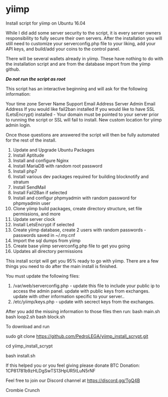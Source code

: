 # yiimp
Install script for yiimp on Ubuntu 16.04

While I did add some server security to the script, it is every server owners responsibility to fully secure their own servers. After the installation you will still need to customize your serverconfig.php file to your liking, add your API keys, and build/add your coins to the control panel. 

There will be several wallets already in yiimp. These have nothing to do with the installation script and are from the database import from the yiimp github. 

*****Do not run the script as root*****

This script has an interactive beginning and will ask for the following information:

Your time zone
Server Name 
Support Email Address
Server Admin Email Address
If you would like fail2ban installed
If you would like to have SSL (LetsEncrypt) installed - Your domain must be pointed to your server prior to running the script or SSL will fail to install. 
New custom location for yiimp admin login. 

Once those questions are answered the script will then be fully automated for the rest of the install. 

1. Update and Upgrade Ubuntu Packages
2. Install Aptitude
3. Install and configure Nginx
4. Install MariaDB with random root password
5. Install php7
6. Install various dev packages required for building blocknotify and stratum
7. Install SendMail
8. Install Fail2Ban if selected
9. Install and configur phpmyadmin with random password for phpmyadmin user
10. Clone yiimp build packages, create directory structure, set file permissions, and more
11. Update server clock
12. Install LetsEncrypt if selected
13. Create yiimp database, create 2 users with random passwords - passwords saved in ~/.my.cnf
14. Import the sql dumps from yiimp
15. Create base yiimp serverconfig.php file to get you going
16. Updates all directory permissions

This install script will get you 95% ready to go with yiimp. There are a few things you need to do after the main install is finished.

You must update the following files:

1. /var/web/serverconfig.php - update this file to include your public ip to access the admin panel. update with public keys from exchanges. update with other information specific to your server..
2. /etc/yiimp/keys.php - update with secrect keys from the exchanges. 

After you add the missing information to those files then run:
bash main.sh
bash loop2.sh
bash block.sh

To download and run 

sudo git clone https://github.com/PedroLEGA/yiimp_install_scrypt.git 

cd yiimp_install_scrypt

bash install.sh


If this helped you or you feel giving please donate BTC Donation: 1CP81781b9zHLDgSwTS13HpUR5tLuN5rNF

Feel free to join our Discord channel at https://discord.gg/TgQ4B

Crombie Crunch
